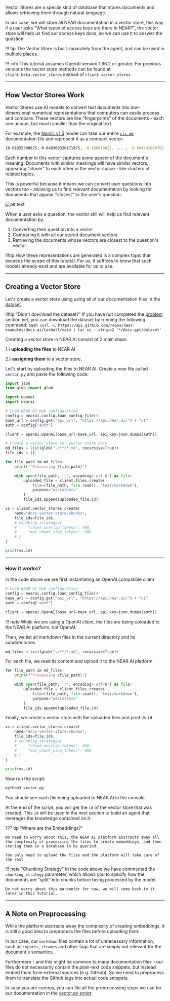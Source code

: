 Vector Stores are a special kind of database that stores documents and allows retrieving them through natural language. 

In our case, we will store all NEAR documentation in a vector store, this way if a user asks "What types of access keys are there in NEAR?", the vector store will help us find our access keys docs, so we can use it to answer the question.

!!! tip
    The Vector Store is built separately from the agent, and can be used in multiple places.

!!! info
    This tutorial assumes OpenAI version 1.66.2 or greater. For previous versions the vector store methods can be found at `client.beta.vector_stores` instead of `client.vector_stores`.

---

## How Vector Stores Work

Vector Stores use AI models to convert text documents into low-dimensional numerical representations that computers can easily process and compare. These vectors are like "fingerprints" of the documents - each one unique, but much smaller than the original text.

For example, the [Nomic v1.5](https://huggingface.co/nomic-ai/nomic-embed-text-v1.5) model can take our entire [`cli.md`](https://github.com/near/docs/blob/master/docs/4.tools/cli.md) documentation file and represent it as a compact vector:

```bash
[0.01025390625, 0.048309326171875, -0.166015625, ... , -0.004741668701171875, -0.048553466796875]
```

Each number in this vector captures some aspect of the document's meaning. Documents with similar meanings will have similar vectors, appearing "closer" to each other in the vector space - like clusters of related topics.

This is powerful because it means we can convert user questions into vectors too - allowing us to find relevant documentation by looking for documents that appear "closest" to the user's question.

![alt text](vector-space.png)

When a user asks a question, the vector still will help us find relevant documentation by:

1. Converting their question into a vector
2. Comparing it with all our stored document vectors
3. Retrieving the documents whose vectors are closest to the question's vector

!!!tip
    How these representations are generated is a complex topic that exceeds the scope of this tutorial. For us, it suffices to know that such models already exist and are available for us to use.

---

## Creating a Vector Store

Let's create a vector store using using all of our documentation files in the [dataset](https://github.com/near-examples/docs-ai/tree/main/docs-gpt/dataset).

!!!tip "Didn't download the dataset?"
    If you have not completed the [problem](./problem.md) section yet, you can download the dataset by running the following command:
    ```bash
    curl -L https://api.github.com/repos/near-examples/docs-ai/tarball/main | tar xz --strip=2 '*/docs-gpt/dataset'
    ```


Creating a vector store in NEAR AI consist of 2 main steps:

 1.) **uploading the files** to NEAR AI
 
 2.) **assigning them** to a vector store. 
 

Let's start by uploading the files to NEAR AI. Create a new file called `vector.py` and paste the following code:

```python
import json
from glob import glob

import openai
import nearai

# Load NEAR AI Hub configuration
config = nearai.config.load_config_file()
base_url = config.get("api_url", "https://api.near.ai/") + "v1"
auth = config["auth"]

client = openai.OpenAI(base_url=base_url, api_key=json.dumps(auth))

# Create a vector store for vector store docs
md_files = list(glob("./**/*.md", recursive=True))
file_ids = []

for file_path in md_files:
    print(f"Processing {file_path}")

    with open(file_path, 'r', encoding='utf-8') as file:
        uploaded_file = client.files.create(
            file=(file_path, file.read(), "text/markdown"),
            purpose="assistants"
        )
        file_ids.append(uploaded_file.id)

vs = client.vector_stores.create(
    name="docs-vector-store-chunks",
    file_ids=file_ids,
    # chunking_strategy={
    #     "chunk_overlap_tokens": 400,
    #     "max_chunk_size_tokens": 800
    # }
)

print(vs.id)
```

<hr class="subsection" />

### How it works?

In the code above we are first instantiating an OpenAI compatible client

```python 
# Load NEAR AI Hub configuration
config = nearai.config.load_config_file()
base_url = config.get("api_url", "https://api.near.ai/") + "v1"
auth = config["auth"]

client = openai.OpenAI(base_url=base_url, api_key=json.dumps(auth))
```

!!! note
    While we are using a OpenAI client, the files are being uploaded to the NEAR AI platform, not OpenAI.

Then, we list all markdown files in the current directory and its subdirectories

```python
md_files = list(glob("./**/*.md", recursive=True))
```

For each file, we read its content and upload it to the NEAR AI platform

```python
for file_path in md_files:
    print(f"Processing {file_path}")

    with open(file_path, 'r', encoding='utf-8') as file:
        uploaded_file = client.files.create(
            file=(file_path, file.read(), "text/markdown"),
            purpose="assistants"
        )
        file_ids.append(uploaded_file.id)
```

Finally, we create a vector store with the uploaded files and print its `id`

```python
vs = client.vector_stores.create(
    name="docs-vector-store-chunks",
    file_ids=file_ids,
    # chunking_strategy={
    #     "chunk_overlap_tokens": 400,
    #     "max_chunk_size_tokens": 800
    # }
)

print(vs.id)
```

Now run the script:

```bash
python3 vector.py
```
You should see each file being uploaded to NEAR AI in the console. 

At the end of the script, you will get the `id` of the vector store that was created. This `id` will be used in the next section to build an agent that leverages the knowledge contained on it.

??? tip "Where are the Embeddings?"

    No need to worry about this, the NEAR AI platform abstracts away all the complexity of processing the files to create embeddings, and then storing them in a database to be queried.
    
    You only need to upload the files and the platform will take care of the rest

!!! note "Chunking Strategy"
    In the code above we have commented the `chunking_strategy` parameter, which allows you to specify how the documents are "split" into chunks before being processed by the model.

    Do not worry about this parameter for now, we will come back to it later in this tutorial.

---

## A Note on Preprocessing

While the platform abstracts away the complexity of creating embeddings, it is still a good idea to preprocess the files before uploading them.

In our case, our `markdown` files contain a lot of unnecessary information, such as `imports`, `iframes` and other tags that are simply not relevant for the document's semantics.

Furthermore - and this might be common to many documentation files - our files do not necessarily contain the plain-text code snippets, but instead embed them from external sources (e.g. GitHub). So we need to preprocess them to translate the Github tags into actual code snippets.

In case you are curious, you can file all the preprocessing steps we use for our documentation in the [vector.py script](https://github.com/near-examples/docs-ai/blob/main/docs-gpt/dataset/vector.py#L12-L65)